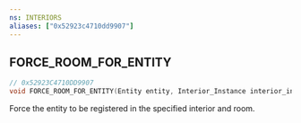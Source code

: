 ```yaml
---
ns: INTERIORS
aliases: ["0x52923c4710dd9907"]
---
```

## FORCE_ROOM_FOR_ENTITY

```c
// 0x52923C4710DD9907
void FORCE_ROOM_FOR_ENTITY(Entity entity, Interior_Instance interior_instance, int RoomKey);
```

Force the entity to be registered in the specified interior and room.

